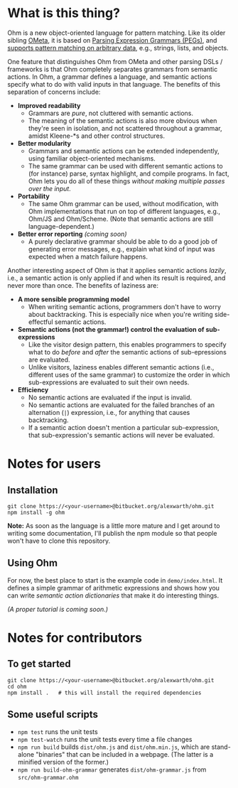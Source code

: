What is this thing?
===================

Ohm is a new object-oriented language for pattern matching. Like its older sibling [OMeta](https://github.com/alexwarth/ometa-js), it is based on [Parsing Expression Grammars (PEGs)](http://en.wikipedia.org/wiki/Parsing_expression_grammar), and [supports pattern matching on arbitrary data](http://tinlizzie.org/~awarth/papers/dls07.pdf), e.g., strings, lists, and objects.

One feature that distinguishes Ohm from OMeta and other parsing DSLs / frameworks is that Ohm completely separates grammars from semantic actions. In Ohm, a grammar defines a language, and semantic actions specify what to do with valid inputs in that language. The benefits of this separation of concerns include:

* __Improved readability__
    - Grammars are *pure*, not cluttered with semantic actions.
    - The meaning of the semantic actions is also more obvious when they're seen in isolation, and not scattered throughout a grammar, amidst Kleene-*s and other control structures.
* __Better modularity__
    - Grammars and semantic actions can be extended independently, using familiar object-oriented mechanisms.
    - The same grammar can be used with different semantic actions to (for instance) parse, syntax highlight, and compile programs. In fact, Ohm lets you do all of these things *without making multiple passes over the input*.
* __Portability__
    - The same Ohm grammar can be used, without modification, with Ohm implementations that run on top of different languages, e.g., Ohm/JS and Ohm/Scheme. (Note that semantic actions are still language-dependent.)
* __Better error reporting__ *(coming soon)*
    - A purely declarative grammar should be able to do a good job of generating error messages, e.g., explain what kind of input was expected when a match failure happens.

Another interesting aspect of Ohm is that it applies semantic actions *lazily*, i.e., a semantic action is only applied if and when its result is required, and never more than once. The benefits of laziness are:

* __A more sensible programming model__
    - When writing semantic actions, programmers don't have to worry about backtracking. This is especially nice when you're writing side-effectful semantic actions.
* __Semantic actions (not the grammar!) control the evaluation of sub-expressions__
    - Like the visitor design pattern, this enables programmers to specify what to do *before* and *after* the semantic actions of sub-epressions are evaluated.
    - Unlike visitors, laziness enables different semantic actions (i.e., different uses of the same grammar) to customize the order in which sub-expressions are evaluated to suit their own needs.
* __Efficiency__
    - No semantic actions are evaluated if the input is invalid.
    - No semantic actions are evaluated for the failed branches of an alternation (`|`) expression, i.e., for anything that causes backtracking.
    - If a semantic action doesn't mention a particular sub-expression, that sub-expression's semantic actions will never be evaluated.

Notes for users
===============

Installation
------------

    git clone https://<your-username>@bitbucket.org/alexwarth/ohm.git
    npm install -g ohm

**Note:** As soon as the language is a little more mature and I get around to writing some documentation, I'll publish the npm module so that people won't have to clone this repository.

Using Ohm
---------

For now, the best place to start is the example code in `demo/index.html`. It defines a simple grammar of arithmetic expressions and shows how you can write *semantic action dictionaries* that make it do interesting things.

*(A proper tutorial is coming soon.)*

Notes for contributors
======================

To get started
--------------

    git clone https://<your-username>@bitbucket.org/alexwarth/ohm.git
    cd ohm
    npm install .   # this will install the required dependencies

Some useful scripts
-------------------

* `npm test` runs the unit tests
* `npm test-watch` runs the unit tests every time a file changes
* `npm run build` builds `dist/ohm.js` and `dist/ohm.min.js`, which are stand-alone "binaries" that can be included in a webpage. (The latter is a minified version of the former.)
* `npm run build-ohm-grammar` generates `dist/ohm-grammar.js` from `src/ohm-grammar.ohm`
